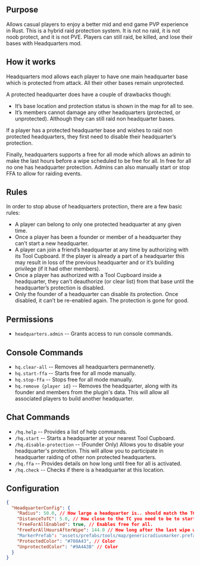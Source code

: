 ## Purpose

Allows casual players to enjoy a better mid and end game PVP experience in Rust.  This is a hybrid raid protection system.  It is not no raid, it is not noob protect, and it is not PVE.  Players can still raid, be killed, and lose their bases with Headquarters mod.

## How it works

Headquarters mod allows each player to have one main headquarter base which is protected from attack.  All their other bases remain unprotected.  

A protected headquarter does have a couple of drawbacks though: 

* It’s base location and protection status is shown in the map for all to see.
* It’s members cannot damage any other headquarters (protected, or unprotected).  Although they can still raid non headquarter bases.  
 
If a player has a protected headquarter base and wishes to raid non protected headquarters, they first need to disable their headquarter’s protection.  

Finally, headquarters supports a free for all mode which allows an admin to make the last hours before a wipe scheduled to be free for all.  In free for all no one has headquarter protection.  Admins can also manually start or stop FFA to allow for raiding events.

## Rules

In order to stop abuse of headquarters protection, there are a few basic rules:

* A player can belong to only one protected headquarter at any given time.
* Once a player has been a founder or member of a headquarter they can’t start a new headquarter.
* A player can join a friend’s headquarter at any time by authorizing with its Tool Cupboard.  If the player is already a part of a headquarter this may result in loss of the previous headquarter and or it’s building privilege (if it had other members).
* Once a player has authorized with a Tool Cupboard inside a headquarter, they can’t deauthorize (or clear list) from that base until the headquarter’s protection is disabled.
* Only the founder of a headquarter can disable its protection.  Once disabled, it can’t be re-enabled again.  The protection is gone for good.

## Permissions

* `headquarters.admin`  -- Grants access to run console commands.

## Console Commands

* `hq.clear-all` -- Removes all headquarters permanenetly.
* `hq.start-ffa` -- Starts free for all mode manually.
* `hq.stop-ffa` -- Stops free for all mode manually.
* `hq.remove {player id}` -- Removes the headquarter, along with its founder and members from the plugin's data.  This will allow all associated players to build another headquarter.

## Chat Commands

* `/hq.help` -- Provides a list of help commands.
* `/hq.start` -- Starts a headquarter at your nearest Tool Cupboard.
* `/hq.disable-protection` -- (Founder Only) Allows you to disable your headquarter's protection. This will allow you to participate in headquarter raiding of other non protected headquarters.
* `/hq.ffa` -- Provides details on how long until free for all is activated.
* `/hq.check` -- Checks if there is a headquarter at this location.

## Configuration

```json
{
  "HeadquarterConfig": {
    "Radius": 50.0, // How large a headquarter is.. should match the TC's range
    "DistanceToTC": 5.0, // How close to the TC you need to be to start a headquarter.
    "FreeForAllEnabled": true, // Enables free for all.
    "FreeForAllHoursAfterWipe": 144.0 // How long after the last wipe will FFA be enabled.
    "MarkerPrefab": "assets/prefabs/tools/map/genericradiusmarker.prefab",  // Prefab path
    "ProtectedColor": "#708A43", // Color
    "UnprotectedColor": "#9A4A3B" // Color
  }
}
```

